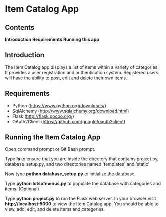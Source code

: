 # Item Catalog App

## Contents
**Introduction**
**Requirements**
**Running this app**


## Introduction
The Item Catalog app displays a list of items within a variety of categories. It provides a user registration and authentication system. Registered users will have the ability to post, edit and delete their own items.

## Requirements
* Python (https://www.python.org/downloads/)
* SqlAlchemy (http://www.sqlalchemy.org/download.html)
* Flask (http://flask.pocoo.org/)
* OAuth2Client (https://github.com/google/oauth2client)

## Running the Item Catalog App

Open command prompt or Git Bash prompt.

Type **ls** to ensure that you are inside the directory that contains project.py, database_setup.py, and two directories named 'templates' and 'static'

Now type **python database_setup.py** to initialize the database.

Type **python lotsofmenus.py** to populate the database with categories and items. (Optional)

Type **python project.py** to run the Flask web server. In your browser visit **http://localhost:5000** to view the Item Catalog app.  You should be able to view, add, edit, and delete items and categories.
